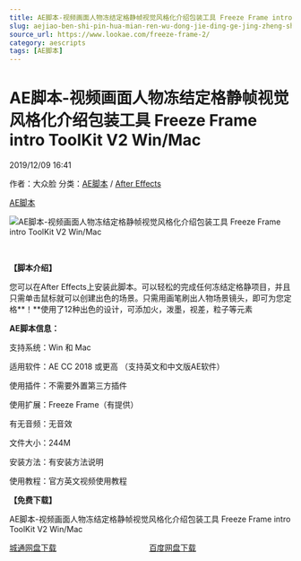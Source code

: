 ```yaml
---
title: AE脚本-视频画面人物冻结定格静帧视觉风格化介绍包装工具 Freeze Frame intro ToolKit V2 Win/Mac
slug: aejiao-ben-shi-pin-hua-mian-ren-wu-dong-jie-ding-ge-jing-zheng-shi-jue-feng-ge-hua-jie-shao-bao-zhuang-gong-ju-freeze-frame-intro-toolkit-v2-win-mac
source_url: https://www.lookae.com/freeze-frame-2/
category: aescripts
tags: [AE脚本]
---
```

# AE脚本-视频画面人物冻结定格静帧视觉风格化介绍包装工具 Freeze Frame intro ToolKit V2 Win/Mac

2019/12/09 16:41

作者：大众脸
分类：[AE脚本](https://www.lookae.com/after-effects/aescripts/) / [After Effects](https://www.lookae.com/after-effects/)

[AE脚本](https://www.lookae.com/tag/ae%e8%84%9a%e6%9c%ac/)

![AE脚本-视频画面人物冻结定格静帧视觉风格化介绍包装工具 Freeze Frame intro ToolKit V2 Win/Mac](https://www.lookae.com/wp-content/uploads/2019/12/Freeze-Frame-intro-ToolKit.jpg "AE脚本-视频画面人物冻结定格静帧视觉风格化介绍包装工具 Freeze Frame intro ToolKit V2 Win/Mac-LookAE.com")

﻿

**【脚本介绍】**

您可以在After Effects上安装此脚本。可以轻松的完成任何冻结定格静项目，并且只需单击鼠标就可以创建出色的场景。只需用画笔刷出人物场景镜头，即可为您定格**！**使用了12种出色的设计，可添加火，泼墨，视差，粒子等元素

**AE脚本信息：**

支持系统：Win 和 Mac

适用软件：AE CC 2018 或更高 （支持英文和中文版AE软件）

使用插件：不需要外置第三方插件

使用扩展：Freeze Frame（有提供）

有无音频：无音效

文件大小：244M

安装方法：有安装方法说明

使用教程：官方英文视频使用教程

**【免费下载】**

AE脚本-视频画面人物冻结定格静帧视觉风格化介绍包装工具 Freeze Frame intro ToolKit V2 Win/Mac

[城通网盘下载](https://tc5.us/file/680462-413016215)                                          [百度网盘下载](https://pan.baidu.com/s/1YW1L89idUGMhmNe-W6lzPw)
